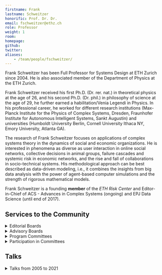 ```yaml
---
firstname: Frank
lastname: Schweitzer
honorific: Prof. Dr. Dr.
email: fschweitzer@ethz.ch
role: Professor
weight: 1
room:
homepage:
github:
twitter:
aliases:
    - /team/people/fschweitzer/
---
```


Frank Schweitzer has been Full Professor for Systems Design at ETH Zurich since 2004. He is also associated member of the Department of Physics at the ETH Zurich.

Frank Schweitzer received his first Ph.D. (Dr. rer. nat.) in theoretical physics at the age of 26, and his second Ph.D. (Dr. phil.) in philosophy of science at the age of 29, he further earned a habilitation/Venia Legendi in Physics. In his professional career, he worked for different research institutions (Max-Planck Institute for the Physics of Complex Systems, Dresden, Fraunhofer Institute for Autonomous Intelligent Systems, Sankt Augustin) and universities (Humboldt University Berlin, Cornell University Ithaca NY, Emory University, Atlanta GA).

The research of Frank Schweitzer focuses on applications of complex systems theory in the dynamics of social and economic organizations.  He is interested in phenomena as diverse as user interaction in online social networks, collective decisions in animal groups, failure cascades and systemic risk in economic networks, and the rise and fall of collaborations in socio-technical systems. His methodological approach can be best described as data-driven modeling, i.e., it combines the insights from big data analysis with the power of agent-based computer simulations and the strength of rigorous mathematical models.

Frank Schweitzer is a founding **member** of the *ETH Risk Center* and Editor-in-Chief of ACS - Advances in Complex Systems (ongoing) and EPJ Data Science (until end of 2017).

## Services to the Community

<details>
  <summary>Editorial Boards</summary>

- [EPJ Data Science](http://www.epjdatascience.com/ "EPJ Data Science")
    Springer Open
    Editor-in-Chief, 2013 -
- [The European Physical Journal B: Condensed Matter and Complex Systems](http://epjb.edpsciences.org/)
    EPJ Sciences Les Ulis Cedex A
    Editor, 2006 - 2007
    Editor-in-Chief (Complex Systems), 2007 - 2012
    External Advisors, 2012 -
- [ACS - Advances in Complex Systems ](http://www.worldscinet.com/acs/acs.shtml)
    World Scientific Singapore
    Editor, 1998 -
    Editor-in-Chief, 2007 -
- [Journal of Economic Interaction and Coordination](http://www.springer.com/west/home/economics?SGWID=4-165-70-52577468-0)
    Springer Berlin Heidelberg
    Editor, 2005 -
- [International Journal of Modern Physics C](http://www.worldscinet.com/ijmpc/ijmpc.shtml)
    World Scientific Singapore
    Associate Editor, 2005 -
- [Springer Complexity](http://www.springer.com/physics/complexity?SGWID=0-40619-6-632010-0)
    Springer Berlin Heidelberg
    Editorial and Programme Advisory Board, 2006 -
- [Springer Series in Synergetics](http://www.springer.com/series/712?detailsPage=editorialBoard)
    Springer Berlin Heidelberg
    Editorial and Programme Advisory Board, 2004-
- [Selbstorganisation ](http://intern.sg.ethz.ch/fschweitzer/until2005/jaso-edit.html)
    Jahrbuch für Komplexität in den Natur-, Sozial- und Geisteswissenschaften
    Duncker & Humblot Berlin
    Wissenschaftlicher Beirat, 1990 - 2000
</details>


<details>
<summary>Advisory Boards</summary>

- [Institute for Scientific Interchange, Torino, Italy](http://www.isi.it/main.php?liv1=about&liv2=who&liv3=scientific_advisory_board)
    Scientific Advisory Board, 2010-2013
- [Society for Economic Science with Heterogeneous Interacting Agents](http://www.es-hia.org/contents1/TheCouncilOfTheSociety.htm)
    Council, 2006-
- [German Physical Society (DPG)](http://www.dpg-physik.de/)
    Council, 2006-2009
- [CABDyN Complexity Centre, Oxford University, UK](http://www.cabdyn.ox.ac.uk/complexity_managementstructure.asp)
    International Advisory Board, 2005-
</details>

<details>
<summary>Program Committees</summary>

- [COMPLEX NETWORKS 2021](https://complexnetworks.org/) (The Tenth International Conference on Complex Networks and their Applications)
    Madrid, Spain, 30 November - 2 December 2021
- [IC2S2 2021](https://2021.ic2s2.org/) (7th International Conference on Computational Social Science)
    Zurich, Switzerland, 27 - 31 July 2021
- [ICAART](http://www.icaart.org/) (13th International Conference on Agents and Artificial Intelligence)
    Vienna, Austria, 4 - 6 February 2021
    *****
- [CCS 2020](http://ccs2020.web.auth.gr/) (Conference on Complex Systems)
    ONLINE, 4 - 11 December
- [COMPLEX NETWORKS 2020](https://www.complexnetworks.org/) (The Ninth International Conference on Complex Networks and their Applications)
    Madrid, Spain, 1 - 3 December 2020
- [SocInfo 2020](https://kdd.isti.cnr.it/socinfo2020/) (12th International Conference on Social Informatics)
    Pisa, Italy, 6 - 9 October 2020
- [SI 2020](https://wosinf.org/) (Workshop on Social Influence)
    The Hague, Netherlands, 3 August 2020
- [IC2S2 2020](http://2020.ic2s2.org/6th-international-conference-computational-social-science) (6th Annual International Conference on Computational Social Science)
    Amherst St. Cambridge, MA, USA, 17 - 20 July 2020
- [CompleNet 2020](https://complenet.weebly.com/) (11th International Conference on Complex Networks
    Exeter, UK, 31 March - 3 April 2020
- [ICAART](http://www.icaart.org/Home.aspx) (12th International Conference on Agents and Artificial Intelligence)
    Valetta, Malta, 22 - 24 February 2020
    *****
- [COMPLEX NETWORKS 2019](https://www.complexnetworks.org/) (The Eight International Conference on Complex Networks and their Applications)
    Lisbon, Portugal, 10 - 12 December 2019
- [SocInfo 2019](http://socinfo2019.qcri.org/) (11th International Conference on Social Informatics)
    Doha, Qatar, 18 - 21 November 2019
- [SI 2019](https://wosinf.org/#about) (Workshop on Social Influence)
    Vancouver, Canada, 27 August 2019
- [IC2S2 2019](https://2019.ic2s2.org/) (5th Annual International Conference on Computational Social Science)
    Amsterdam, The Netherlands, 17 - 20 July 2019
- [INFORMATIK](https://informatik2019.de/) 2019
    Kassel, Germany, 23 - 26 September 2019
- [NetMob](http://netmob.org/) (conference on the Analysis of Mobile Phone Datasets and Network)
    Oxford, UK, 8 - 10 July 2019
- [WEHIA 2019](https://www.city.ac.uk/arts-social-sciences/wehia2019-microsite/workshop-on-economic-science-with-heterogeneous-interacting-agents) (24th Annual Workshop on Economic Science with Heterogenous Interacting Agents)
    London, UK, 24 - 26  June 2019
- [BIGSSS](https://bigsss-css.jacobs-university.de/) Summer School in Computational Social Science
    Cagliari, Sardinia, Italy, 10 - 21 June 2019
- [ICAART](http://www.icaart.org/Home.aspx) (11th International Conference on Agents and Artificial Intelligence)
    Prague, Czech Republic, 19 - 21 February 2019
    *****
- [TPNC 2018](http://tpnc2018.irdta.eu/) (7th International Conference on the Theory and Practice of Natural Computing=
    Dublin, Ireland, 12-14 December 2018
- [COMPLEX NETWORKS 2018](http://complexnetworks.org/) (The Seventh International Conference on Complex Networks and their Applications)
    Cambridge, United Kingdom, 11 - 13 December 2018
- <div id="cfptitle">[Socinfo 2018](https://socinfo2018.hse.ru/) (10th International Conference on Social Informatics)</div>

    <div id="cfpdateplace">Saint-Petersburg, Russia, 25 - 28 September 2018</div>

- [CCS 2018](https://cssociety.org/ccs) (Conference on Complex Systems)
    Thessaloniki, Greece, 23 - 28 September 2018
- [SI 2018](https://www.wosinf.org/) (Workshop on Social Influence 2018)
    Barcelone, Spain, 28 August 2018
- [BIGSSS Summer Schools in Computational Social Science on Conflicts](https://bigsss-css.jacobs-university.de/)
    Bremen, Germany, 23 July - 3 August 2018
- [ICCS2018](http://www.necsi.edu/events/iccs2018/) (9th International Conference on Complex Systems)
    Cambridge, MA, USA, 22 - 27 July 2018
- [IC2S2 2018](http://www.kellogg.northwestern.edu/news-events/conference/ic2s2/2018.aspx) (4th Annual International Conference on Computational Social Science)
    Evanston, Illinois, United States, 12 - 15 July 2018
- [WEHIA 2018](http://cpu.icu.ac.jp/wehia/)
    Tokyo, Japan, 30 June - 2 July 2018
- [ICWSM-18](http://www.icwsm.org/2018/index.php) (THE 12TH INTERNATIONAL AAAI CONFERENCE ON WEB AND SOCIAL MEDIA)
    Stanford, California, USA, 25 - 28 June 2018
- [PEERE International Conference on Peer Review](http://www.peere.org/conference/) (PEERWIC 2018)
    Rome, Italy, 7 - 9 March 2018
- [ICAART](http://www.icaart.org//EuropeanProjectSpace.aspx) (10th International Conference on Agents and Artificial Intelligence)
    Funchal, Madeira - Portugal, 16 - 18 January 2018
    *****
- [Complex Networks 2017](http://complexnetworks.org/index.html) (6th International Conference on Complex Networks and Their Applications)
    Lyon, France, 29 November - 01 December 2017
- [Eurosymposium17](http://symposium.computationalsocialscience.eu/) (European Symposium Series on Societal Challenges in Computational Social Science)
    London, UK, 15 - 17 November 2017
- [CCS' 17](http://ccs17.unam.mx/) (Conference on Complex Systems)
    Cancun, Mexico, 17 - 22 September 2017
- [SocInfo2017](http://socinfo2017.oii.ox.ac.uk/) (9th International Conference on Social Informatics)
    Oxford, United Kingdom, 13-15 September 2017
- [ENIC 2017](http://enic.collide.info/node/3) (4th European Network Intelligence Conference)
    Duisburg, Germany, 11 - 12 September 2017
- [SI 2017](https://wosinf.org/) (Workshop on Social Influence 2017)
    Sydney, Australia, 31 July 2017
- [ODCD 2017](http://odcd2017.user.jacobs-university.de/) (Interdisciplinary Workshop on Opinion Dynamics and Collective Decisions 2017
    Bremen, Germany, 5 - 7 July 2017
- [ICWSM-17](http://icwsm.org/2017/index.php)
    Montreal, Canada, 15 - 18 May 2017
- [WorldCIST'17](http://www.worldcist.org/)
    Porto Santo Island, Madeira, Portugal, 11 - 13 April 2017
    **Program Advisory Committee**
- [NetMob 2017](http://netmob.org/) (Fifth conference on the Analysis of Mobile Phone Datasets)
    Milan, Italy, 5 - 7 April 2017
- [9th International Conference on Agents and Artificial Intelligence](http://www.icaart.org/?y=2017) (ICAART 2017)
    Porto, Portugal, 24 - 26 February 2017
    *****

- [The 21st Annual Workshop on the Economic Science with Heterogeneous Interacting Agents](http://catedrabde.uji.es/wehia/index.html) (WEHIA 2016)
    Castellón de la Plana, Spain, 22 - 24 June 2016

- [10th International Conference Web and Social Media](http://www.icwsm.org/2016/index.php) (ICWSM 2016)
    Cologne, Germany, 18 - 20 May 2016
- [ACM Web Science (WebSci 2016)](http://www.websci16.org/)
    Hannover, Germany, 22 - 25 March 2016
    **Senior PC Member
    **
- [7th Workshop on Complex Networks (CompleNet 2016)](http://complenet.org/CompleNet_2016/Home.html)
    Dijon, France, March/April 2016
- [International School and Conference on Network Science (NetSciX 2016)](http://netsci-x.net/)
    Wroclaw, Poland, 11 - 13 January 2016
    **Proceedings Track Chair**
    *****

- [7th International Conference on Social Informatics SocInfo 2015](http://socinfo2015.csp.escience.cn/dct/page/65540)
    Bejing, China, 9 - 12 December 2015
- [4th International Workshop on Complex Networks and their Applications](http://www.complexnetworks.org/index.html)
    Bangkok, Thailand, 23 - 27 November 2015
- [11th Conference of the European Social Simulation](http://www.essa2015.org/)
    Groningen, Netherlands, 14 - 18 September 2015
- [Econophysics Colloquium 2015
    ](http://www.ec2015.org/) Praque, Czech Republik, 14 - 16 September 2015
- [International Joint Conference on Artificial Intelligence (IJCAI)](http://ijcai-15.org/)
    Buenos Aires, Argentina, 25 - 31 July 2015
- [2nd Workshop on Interfaces between Multiagent Systems Machine learning and Complex Systems (TRI 2015)](http://www.ufrgs.br/tri2015/) at IJCAI
    Buenos Aires, Argentina, 25 - 31 July 2015
- [International Conference on Computational Social Science (IC2S2)](http://iccss2015.eu/)
    Helsinki, Finland, 8 - 11 June 2015
- [The 20th Annual Workshop on the Economic Science with Heterogeneous Interacting Agents (WEHIA 2015)](http://wehia2015.sciencesconf.org/)
    Sophia Antipolis, France, 21 - 23 May 2015

- [5th Main conference on the scientific analysis of mobile phone datasets (NetMob15)](http://www.netmob.org/)
    Boston, USA, 8 - 10 April 2015
- [6th Workshop on Complex Networks (CompleNet 2015)
    ](http://complenet.org/CompleNet_2015/Home.html)New York City, USA, 25 - 27 March 2015
- [7th International Conference on Agents and Artificial Intelligence (ICAART)
    ](http://www.icaart.org/)Lisbon, Portugal, 10-12 January 2015
    *****
- [10th International Conference on Signal-Image Technology & Internet-Based System (SITIS 2014)](http://www.sitis-conf.org/en/index.php)
    Marrakech, Morocco, 23 - 27 November 2014
- [3rd Workshop on Complex Networks and their Applications](http://www.complexnetworks.org/) at SITIS 2014
    Marrakech, Morocco, 23 - 27 November 2014
- [Workshop "What's in a dyad? Interaction and Exchange in Social Media" (DYAD)](http://dyad.di.unito.it/) at SocInfo 2014
    Barcelona, Spain, 10 November 2014
- [Workshop on Social Influence (SI 2014)](http://www.wosinf.org/) at SocInfo 2014
    Barcelona, Spain, 10 November 2014
- [6th International Conference on Social Informatics (SocInfo 2014)](http://socinfo2014.org/)
    Barcelona, Spain, 10 - 13 November 2014
- [10th European Social Smulation Association Conference (ESSA 2014)](http://www.essa2014.eu/ "ESSA - European Social Simulation Association")
    Barcelona, Spain, 1 - 5 September 2014
- [Workshop on Economic Science with Heterogeneous Interacting Agents (](http://ccsc.tju.edu.cn/wehia2014/home.htm "WEHIA'14 - Workshop on Economic Science with Heterogeneous Interacting Agents")[WEHIA 2014)](http://ccsc.tju.edu.cn/wehia2014/home.htm "WEHIA'14 - Workshop on Economic Science with Heterogeneous Interacting Agents")[ ](http://ccsc.tju.edu.cn/wehia2014/home.htm "WEHIA'14 - Workshop on Economic Science with Heterogeneous Interacting Agents")
    Tianjin, China, 12 - 19 June 2014
- [5th Workshop on Complex Networks (CompleNet 2014)](http://complenet.org/CompleNet_2014/Home.html)
    Bologna, Italy, 12 - 14 March 2014
- [6th International Conference on Agents and Artificial Intelligence (ICAART 2014)](http://www.icaart.org/)
    Loire Vally, France, 6 - 8 March 2014
    *****
- [Cultural and opinion dynamics: Modeling, Experiments and Challenges for the future](http://www.fundp.ac.be/en/sci/naxys/eccs2013) ([CODYM 2013)](http://www.fundp.ac.be/en/sci/naxys/eccs2013)
    Barcelona, Spain, 18 September 2013
- [ European Conference on Complex Systems (](http://www.eccs13.eu/)[ECCS'13)](http://www.eccs13.eu/)
    Barcelona, Spain, 16 - 20 September 2013
- [9th European Social Smulation Association Conference (ESSA 2013)](http://www.essa2013.org/index.php?id=0)
    Warsaw, Poland, 16 - 20 September, 2013
- [Econophysics Colloquium 2013 and 2013 Asia Pacific Econophysics Conference (APEC 2013)](http://www.ies.re.kr/bbs/program.php?bo_table=program&wr_id=7)
    Pohang, Korea, 29 - 31 July, 2013
- [18th Annual Workshop on the Economic Science with Heterogeneous Interacting Agents (WEHIA 2013)](https://sites.google.com/site/wehia2013/)
    Reykjavik, Iceland, 20 - 22 June, 2013
- [12th International Conference on Autonomous Agents and Multi-Agent Systems (AAMAS 2013)](http://aamas2013.cs.umn.edu/)
    Saint Paul, Minnesota, USA, 6 - 10 May, 2013
- [3th Conference on the Analysis of Mobile Phone Datasets (NetMob 2013)](http://perso.uclouvain.be/vincent.blondel/netmob/2013/)
    Boston, Massachusetts, USA, 2 - 3 May, 2013
- [4th Workshop on Complex Networks (CompleNet 2013)](http://complenet.org/CompleNet_2013/Home.html)
    Berlin, Germany, 13 -15 March, 2013
- [5th International Conference on Agents and Artificial Intelligence (ICAART 2013)](http://www.icaart.org/home.asp)
    Barcelona, Spain, 15 - 18 February, 2013
    *****
- [Track on Applications in Social Science and Organization, Winter Simulation Conference](http://www.wintersim.org/node/17?q=node/18)
    Berlin, Germany, 9 - 12 December, 2012
- [Epistemological Perspectives on Simulation Conference (EPOS 2012)](http://web.trinity.edu/x17395.xml)
    San Antonio, Texas, USA, 10 - 13 October, 2012
- [10th German Conference on Multi-Agent System Technologies (MATES 2012)](http://mates2012.uni-trier.de/)
    Trier, Germany, 10 - 12 October, 2012
- [3rd International Workshop on Managing Financial Instability in Capitalist Economies (MAFIN 2012)](http://sites.google.com/site/mafin2012/)
    Genoa, Italy, 19 - 21 September 2012
- [Cultural and opinion dynamics: Modeling, Experiments and Challenges for the future](http://www.fundp.ac.be/en/sci/naxys/eccs2012) ([CODYM 2012)](http://www.fundp.ac.be/en/sci/naxys/eccs2012)
    Brussels, Germany 5 September, 2012
- [European Conference of Complex Systems](http://eccs2012.eu/) ([ECCS'12](http://eccs2012.eu/))
    Brussels, Germany 3 - 7 September, 2012
- [3rd Workshop on Complex Networks (CompleNet 2012)](http://2012.complenet.org/)
    Melbourne, Florida, USA, 7 - 9 March, 2012
- [4th International Conference on Agents and Artificial Intelligence (ICAART 2012)](http://www.icaart.org/home.asp)
    Vilamoura, Portugal, 6 - 8 February, 2012
    *****
- [9th German Conference on Multi-Agent System Technologies (MATES 2011)](http://www.ia.urjc.es/mates2011/)
    Berlin, Germany, 6 - 7 October, 2011
- [7th European Social Simulation Association Conference (ESSA 2011)](http://www.essa2011.org/)
    Montpellier, France, 19 - 23 September, 2011
- [Econophysics Colloquium 2011
    ](http://www.eccs2011.eu/satellites/econophysics//)Vienna, Austria, 14 - 15 September, 2011
- [International Conference on Econophysics (ICE)](http://rce.ecust.edu.cn/index.php/en/ice2011)
    Shanghai, China, 4 - 6 June, 2011
- [3rd International Conference on Agents and Artificial Intelligence 2011](http://www.icaart.org/)
    Rome, Italy, 28 - 30 January, 2011
    *****
- [Econophysics Colloquium 2010](http://www.phys.sinica.edu.tw/~socioecono/econophysics2010/)
    Taipei, Taiwan, 04 - 06 November, 2010
- [Unwindig Copmlexity: Statistical Physics Perspectives on Complex Systems and Complex Materials](http://www.statphys.org.au/)
    STATPHYS 24, Port Douglas, Australia, 24 - 26 July, 2010
- [Society for Economic Science with Heterogeneous Interacting Agents (ESHIA/WEHIA 2010)](http://sites.google.com/site/eshia2010/home)
    Alessandria, Italy, 23 - 25 June, 2010
- [Engineered & Social Networks: Theory and Applications (ICCS 2010)](http://www.iccs-meeting.org/iccs2010/pc.html)
    Amsterdam, Netherlands, 31 May - 2 June, 2010
    *****
- [9th Asia-Pacific Complex Systems Conference, Complex'09](http://www.nda.ac.jp/cs/complex09/)
    Tokyo, Japan, 4 - 7 November, 2009
- [Econophysics Colloquium 2009](http://pil.phys.uniroma1.it/~gcalda/EC2009/)
    Erice, Italy, 26 - 31 Oktober, 2009
- [2009 IEEE Toronto International Conference Science and Technology for Humanity (TIC-STH 2009)](http://www.tic-sth2009.org/)
    Toronto, Ontario, Canada, 26 - 27 September, 2009
- [6th European Social Simulation Association Conference (ESSA 2009)](http://cress.soc.surrey.ac.uk/essa2009/)
    Guildford, UK, 14 - 18 September, 2009
- [First International Workshop on Managing financial instability in capitalistic economies (MAFIN 09)](http://sites.google.com/site/managingfinancialinstability/Home)
    Reykjavik, Iceland, 3 - 5 September, 2009
- [3rd International Workshop on Emergent Intelligence on Networked Agents (WEIN'09)](http://www.conferences.hu/AAMAS2009/)
    7th International Joint Conference on Autonomous Agents and Multiagent Systems (AAMAS09)
    Budapest, Hungary, 10 - 15 May, 2009
- [APFA7 and Tokyo Tech - Hitotsubashi Interdisciplinary Conference "New Approaches to the Analysis of Large-Scale Business and Economic Data"](http://www.thic-apfa7.com/en/htm/index.html)
    Japan, Tokyo, 1 - 5 March, 2009
    *****
- [Winter Workshop on Economics with Heterogeneous Interacting Agents (WEHIA 2008)](http://www.aiecon.org/wehia/)
    Taoyuan, Taiwan, 05 - 07 December, 2008
- [Agent Based Spatial Simulation (ABS2)](/people/fschweitzer/Boards/Call-ABS2.pdf)
    Paris, France, 24 - 25 November, 2008
- [GWAL-8: 8th German Workshop on Artifical Life](http://gwal.izbi.uni-leipzig.de/)
    Leipzig, Germany, 30 July - 01 August, 2008
- [Econophysics Colloquium 2008](http://www.bwl.uni-kiel.de/gwif/econophysics/index.php)
    Kiel, Germany, 28 - 29 August, 2008
- [ICCGI 2008, The First International Workshop on Computational P2P Networks: Theory & Practice](http://www.iaria.org/conferences2008/ICCGI08.html)
    Athens, Greece, 27 July - 1 August, 2008
- [4th International Conference in Statistical Physics - SigmaPhi](http://www2.polito.it/eventi/sigmaphi2008/)
    Crete, Greece, 14 - 18 July, 2008
- [2nd World Congress on Social Simulation (WCSS-08)](http://mann.clermont.cemagref.fr/wcss)
    Washington DS, USA, 14 - 17 July, 2008
- [Conference on Economic Science with Heterogenous Interacting Agents (ESHIA 08)](http://science24.com/event/eshia2008/)
    Warsaw, Poland, 19 - 21 June, 2008
- [3rd International Workshop on Emergent Intelligence on Networked Agents (WEIN'08)](http://www.ai.sanken.osaka-u.ac.jp/ein/WEIN08/WEIN08.html), 7th International Joint Conference on Autonomous Agents and Mulitagent Systems (AAMAS 2008)
    Estoril, Portugal, 12 - 13 May, 2008
- [GIACS Conference "Data in Complex Systems"](http://ocs.unipa.it/GIACSFirstAnnouncement.htm)
    Palermo, Italy, 7 - 9 April, 2008
    *****
- [Workshop on Heterogeneous Agent Systems and Complex Networks](http://www.mfn.unipmn.it/~scalas/dresden.html)
    ECCS'07 - European Conference of Complex Systems, Dresden, Germany, 4 October, 2007
- [ECCS'07 - European Conference of Complex Systems](http://vwitme011.vkw.tu-dresden.de/TrafficForum/dresden/)
    Dresden, Germany, 1 - 5 October, 2007
- [Econophysics Colloqium 2007](http://econophysics.econ.univpm.it/)
    Ancona, Italy, 27 - 29 September, 2007
- [The Fourth European Social Simulation Association Conference - ESSA'07](http://essa2007.free.fr/)
    Toulouse, France, 10 - 14 September, 2007
- [SPIE International Symposium Complex Systems II](http://www.spie.org/app/program/index.cfm?fuseaction=conferencedetail&export_id=x12542&ID=x12360&redir=x12360.xml&conference_id=786677&event_id=786140)
    Canberra, Australia, 4 - 7 December, 2007
    *****
- [Econophysics Colloqium 2006](http://subsite.icu.ac.jp/ssri/EconophysicsColloquium2006/EconophysicsColloquium.html) Tokyo, Japan, 23 - 25 November, 2006
- [ECCS'06 - European Conference of Complex Systems](http://complexsystems.lri.fr/Portal/tiki-index.php?page=ECCS%2706)
    Oxford, UK, 25 - 29 September, 2006
- [GWAL-7: 7th German Workshop on Artificial Life](http://gwal.uni-jena.de/index.html)
    Jena, Germany, 26 - 28 July, 2006
- [4th Workshop on Agents in Traffic and Transportation (ATT)](http://ki.informatik.uni-wuerzburg.de/~kluegl/att2006/)
    Fifth International Joint Conference on Autonomous Agents and Mulitagent Systems (AAMAS 2006)
    Hakodate, Japan, 9 May, 2006
    *****
- [Workshop on Emergent Intelligence on Networked Agents (WEIN’06)](http://www.ai.sanken.osaka-u.ac.jp/ein/WEIN06.htm) 5th International Joint Conference on Autonomous Agents and Mulitagent Systems (AAMAS 2006), Hakodate, Japan, 8 May, 2006
- [ECCS'05 - European Conference of Complex Systems](http://complexsystems.lri.fr/)
    Paris, France, 14 - 18 November, 2005
- before 2005 [>>](/fschweitzer/until2005/conf.html)

</details>

<details>
<summary>Participation in Committees</summary>

- Studienkommission
- Berufungskommission
- Informatikkommission
</details>

## Talks

<details>
<summary>Talks from 2005 to 2021</summary>

- **DemocraSci - 127 Years of the Swiss Parliament** (May 20, 2019) | *Swiss Federal Archives, Berne, Switzerland*

- **DemocraSci - Greetings from the Swiss Parliament** (May 13, 2019) | *Project Information Day, Swiss Data Science Center, Berne, Switzerland*

- **Quantifying social systems: From insights to impact** (April 26, 2019) | *Symposium "Computational Social Science - Quo Vadis?", Department of Informatics, University of Zurich, Switzerland*

- **Activity Matters: An Agent-based Framework of Active Matter with Applications in Biological and Social Systems** (Jan. 23, 2019) | *Institute for Theoretical Physics, University of Bremen, Germany*

- **Das Briefkorrespondenznetzwerk der Reformatoren** (Jan. 21, 2019 - Jan. 22, 2019) | *Historical letter workshop, Heidelberg*

- **"Ich sehe was, das du nicht siehst"? - Welche Informationen kann die Netzwerkanalyse liefern?** (Jan. 21, 2019) | *Heidelberger Akademie der Wissenschaften, Heidelberg, Germany*

- **Data-Driven Modeling of Social and Economic Interactions** (Nov. 19, 2018) | *Seminar "Computational Social Science", ETH Zurich, Switzerland*

- **Activity Matters: An Agent-based Framework of Active Matter with Applications in Biological and Social Systems** (Nov. 16, 2018) | *MPIDS Seminar, Max Planck Institute for Dynamics and Self-Organization, Göttingen, Germany*

- **Kooperationsnetzwerke von Firmen und von Wissenschaftlern: Was sagen die Daten, die Modelle - und die Ökonomen?** (Nov. 15, 2018) | *Ringvorlesung "Caring, Sharing, Cooperation", Universität Göttingen, Germany*

- **Doppelte Botschaften: Wie Emotionen unsere Online-Mitteilungen beeinflussen** (Oct. 4, 2018) | *Senioren-Universität, Universität Zurich, Switzerland*

- **Activity Matters: Modeling complex systems beyond complex networks (invited talk)** (Sept. 23, 2018 - Sept. 28, 2018) | *Conference on Complex Systems - CSS 2018, Thessaloniki, Greece*

- **Reputation, Ownership and Control (invited talk)** (Sept. 12, 2018 - Sept. 14, 2018) | *Econophysics Colloquium 2018, Palermo, Italy*

- **How can we benefit from the complex network approach to economic systems? (invited talk)** (Aug. 29, 2018 - Aug. 31, 2018) | *Asia Pacific Econophysics Conference, Chinese Culture University, Taipei, Taiwan*

- **Activity Matters - An Agent-based Framework of Active Matter with Applications in Biological and Social Systems** (Aug. 27, 2018) | *Department of Physics, Hongkong University of Science and Technology, Hongkong*

- **Quantifying Resilience of Social Organizations** (June 7, 2018 - June 9, 2018) | *Complexity Science Hub Workshop "Improving Resilience in Complex Systems", Vienna, Austria*

- **What is the productivity of research teams?** (May 24, 2018) | *Complexity Science Hub Conference "Complexity - Where do we go from here?" Vienna, Austria*

- **The rise and fall of firm collaborations - Insights from a large-scale analysis of R&D networks** (March 29, 2018) | *Data-Driven Innovation Lab, Singapore University of Technology and Design, Singapore*

- **Quantifying resilience of social organizations** (March 26, 2018) | *FRS Lunch Talk, Singapore-ETH-Centre, CREATE, Singapore*

- **Kollektive Dynamik in Sozialen Systemen: Netzwerke, Emotionen und Big Data (plenary talk)** (March 11, 2018 - March 16, 2018) | *DPG-Frühjahrstagung, Berlin, Germany*

- **Precursors of conflict: Measuring polarization** (Jan. 26, 2018) | *6th Risk Center Dialogue Event: Big data, big promises: The next generation of conflict forecasting, ETH Zurich, Switzerland*

- **Spreading influence in social networks: From link-centric to node-centric models (keynote)** (Nov. 29, 2017 - Dec. 1, 2017) | *6th International Conference on Complex Networks and Their Applications, Lyon, France*

- **Quantifying resilience of social organizations** (Nov. 14, 2017) | *ETH Risk Center Seminar Series, ETH Zurich, Switzerland*

- **The rise and fall of firm collaborations - Insights from a large-scale analysis of R&D networks** (March 20, 2017) | *Department of Economics, National Chengchi University, Taipei, Taiwan*

- **The rise and fall of firm collaborations - Insights from a large-scale analysis of R&D networks** (March 16, 2017) | *Departmental Research Seminar, Department of Management and Marketing & Department of Logistics and Maritime Studies, Hong Kong Polytechnic University, Hong Kong*

- **Spreading influence in social networks: From link-centric to node-centric models** (March 15, 2017) | *Workshop on Complex and Social Networks, Department of Computer Science and Engineering, Indian Institute of Technology, Kharagpur, India*

- **Spreading influence in social networks: From link-centric to node-centric models** (March 14, 2017) | *Department of Electrical Engineering, Indian Institute of Technology, Kanpur, India*

- **How can we benefit from the complex network approach to socio-economic systems?** (March 10, 2017) | *Dayalbagh Educational Institute (Deemed University), Agra, India*

- **How can we benefit from the complex network approach to socio-economic systems?** (March 6, 2017) | *Department of Computer Science and Engineering, National Institute of Technology, Delhi, India*

- **Ökonophysik - Perspektiven einer konfliktreichen Beziehung** (Jan. 25, 2017) | *Bad Honnefer Industriegespräche, Physikzentrum Bad Honnef, Germany*

- **Resilience of Social Organizations** (Dec. 11, 2016 - Dec. 13, 2016) | *Workshop "Social Network Analysis: Law, Institutions and Transnational Governance", Tel Aviv, Israel*

- **Mastering the Challenges of our Digital Society** (Nov. 4, 2016) | *Risk Center Workshop, Zurich, Switzerland*

- **The collaboration network of Werner Ebeling** (Oct. 21, 2016) | *BCS CCS Colloquium "Irreversible Processes and Self-Organization", Berlin, Germany*

- **Modellierung sozio-ökonomischer Systeme** (Oct. 1, 2016) | *Tagung "Ordnung im Chaos - Physik komplexer Systeme", Ebermannstadt, Germany*

- **Modeling emotional agents: Data, Interaction, Simulation** (Sept. 19, 2016 - Sept. 23, 2016) | *Invited talk at Social Simulation Conference, Rome, Italy*

- **Resilience of social organizations, Visions for Complexity** (May 23, 2016) | *Opening conference of the Complexity Science Hub, Vienna, Austria*

- **Engineering social systems: Networks, control and big data** (April 21, 2016 - April 22, 2016) | *CESUN Europe Event "Comprehensive Engineering: Systems and Social Science - Humanities - Big data - Complexity", Delft, Netherlands*

- **With a little help from your friends: The impact of social networks on publication success** (March 8, 2016 - March 11, 2016) | *PEERE Meeting on "Taking stock of peer review" and 2nd Workshop on Simulating the Social Processes of Science (SSPOS II), Valencia, Spain*

- **A multi-layer network perspective on systemic risk** (Jan. 28, 2016 - Jan. 29, 2016) | *Macro Financial Modeling Winter 2016 Meeting, NYU Stern School of Business, New York, NY, USA*

- **(Re)constructing economic networks: What is missing in big data?** (Nov. 23, 2015) | *Workshop "Complexity and Big Data in Finance", Delft Data Science, Delft University of Technology, The Netherlands*

- **Let's TWEET about Bitcoin: How social signals drive the Bitcoin price** (Nov. 18, 2015) | *ETH Alumni Math Phys Lecture 2015: "Bitcoin - flip oder flop?", ETH Zurich, Switzerland*

- **Systemic risks for privacy in online interaction** (Nov. 2, 2015) | *ETH Risk Center Partnership Council, ETH Zurich, Switzerland*

- **Networks at work: The systemic feedback on scientific quality** (Nov. 1, 2015 - Nov. 2, 2015) | *2nd Workshop "Governance of Science: The (Mis-)Measurement of Scientific Quality", Hannover, Germany*

- **Networks at work: The systemic feedback on scientific quality** (Oct. 7, 2015 - Oct. 9, 2015) | *Conference From Data to Knowledge, Mons, Belgium*

- **How can we benefit from the complex network approach to economic systems?** (Sept. 17, 2015 - Sept. 19, 2015) | *EAEPE - European Association for Evolutionary Political Economy, Annual Conference, Genoa, Italy*

- **Agent-based modeling of R&D networks: Simulation, calibration, validation** (Sept. 14, 2015 - Sept. 16, 2015) | *Econophysics Colloquium 2015, Prague, Czech Republic*

- **Predicting scientific success based on coauthorship networks** (June 2, 2015) | *Satellite Workshop "Dynamics on and of Complex Networks VIII", NetSci 2015, Zaragoza, Spain*

- **The rise and fall of collaborations - Insights from a large-scale analysis of R& D networks** (June 1, 2015 - June 5, 2015) | *International School and Conference on Network Science (NetSci 2015), Zaragoza, Spain*

- **Stability, adaptation and control - An application to complex social networks** (May 26, 2015) | *Physikalisches Kolloquium, University of Konstanz, Germany*

- **Agent-based modeling of collaboration networks: How models meet data** (May 21, 2015 - May 23, 2015) | *"20th Annual Workshop on the Economic Science with Heterogeneous Interacting Agents" (WEHIA) Sophia Antipolis, France*

- **Activity Matters: Mobility, Communication, Collective Emotions** (May 20, 2015 - May 22, 2015) | *CECAM Workshop "Collective dynamics in physics, biology and social sciences" University College Dublin, Ireland*

- **Resilience of Social Organizations - Measures, Models, Mechanisms** (May 12, 2015) | *ETH Risk Center Seminar Series, ETH Zurich, Switzerland*

- **The limits to scaling - and how to get beyond** (May 8, 2015 - May 9, 2015) | *Symposium "Too big to scale", Zürcher Hochschule der Künste, Zurich, Switzerland*

- **Science is done by people** (April 21, 2015 - April 22, 2015) | *Workshop "The peer review past, present and future", ETH Zurich, Switzerland*

- **Predicting systemic risk in complex networks** (March 25, 2015) | *School of Reliability and Systems Engineering, Beijing University of Aeronautics and Astronautics (Beihang University), Beijing, China*

- **Predicting success in collaboration networks** (March 24, 2015) | *Department of Systems Science, School of Management, Beijing Normal University, Beijing, China*

- **Modeling emotional agents: Data, Interaction, Simulation** (Feb. 4, 2015) | *School of Physics and Astronomy, Tel Aviv University, Tel Aviv, Israel*

- **Predicting systemic risk - Cascading processes in complex networks** (Feb. 3, 2015) | *Department of Mathematics, Bar-Ilan University, Ramat-Gan, Israel*

- **Modeling emotional agents: Data, Interaction, Simulation** (Dec. 1, 2014) | *GESIS - Leibniz-Institut für Sozialwissenschaften Köln*

- **How we collaborate - A complex network approach** (Nov. 24, 2014 - Nov. 26, 2014) | *Second Annual KnowEscape Conference, Thessaloniki, Greece*

- **Introduction to systems thinking and dynamics** (Oct. 2, 2014) | *The Club of Rome, Impact Hub Zürich*

- **How we collaborate - A complex network approach** (June 4, 2014) | *International School and Conference on Network Science (NetSci 2014), Berkeley, California CA, USA*

- **Beyond aggregated networks - What we got wrong and will have to get right** (June 3, 2014) | *Satellite Workshop: Higher-Order Models in Network Science, NetSci 2014, Berkeley CA, USA*

- **Analysing temporal bipartite social networks** (June 2, 2014) | *Satellite Workshop: Multiple Network Modeling, Analysis and Mining, NetSci 2014, Berkeley CA, USA*

- **Modeling user behavior in online social network** (May 27, 2014) | *AI Seminar, Information Science Institute, University of Southern California, Marina del Rey CA, USA*

- **Success and failure - A complex network approach** (May 9, 2014) | *Institute for Theoretical Physics, Wroclaw University, Wroclaw, Poland*

- **Beyond simulating science - What do we learn from data? And how do we verify our models?** (April 7, 2014) | *Lorentz Centre Workshop Simulating the Social Processes of Science, Leiden, The Netherlands*

- **Predicting systemic risk - Cascading processes in complex networks** (March 21, 2014) | *Physikalisches Kolloquium, University of Basel, Basel, Switzerland*

- **Making better use of online media for marketing - Collective emotions and social influence in product reviews** (March 19, 2014) | *Seminar: IT for Marketing Management, Zurich, Switzerland*

- **Utilizing Social Influence: Empirics and Modeling** (Dec. 6, 2013) | *Research Seminar, Institute for Futures Studies, Stockholm, Sweden*

- **Selbstorganisation und Evolution im Spiegel von Faust II** (Nov. 28, 2013) | *Forschungskolloquium, Collegium Helveticum, Zurich, Switzerland*

- **The rise and fall of collaborations: Insights from a large-scale analysis of R&D networks** (Nov. 18, 2013 - Nov. 19, 2013) | *ESHIA Winter Workshop, Nanyang TEchnological University, Singapore*

- **The rise and fall of collaborations: Insights from a large-scale analysis of R&D networks** (Nov. 14, 2013) | *KAIST Globar Seminar, Department of Management Science, Korean Advanced Institute for Science and Technology (KAIST), Deajeon, Korea*

- **Cascading process in complex networks: From systemic risk in banking networks to the collapse of Friendster** (Nov. 13, 2013) | *Colloquium talk, Physics Department, Pohang University of Science and Technology (POSTECH), Pohang, Korea*

- **Cascading process in complex networks: From systemic risk in banking networks to the collapse of Friendster** (Nov. 11, 2013) | *Physics Department, Seoul National University, Seoul, Korea*

- **Success and Failure: A Complex Network Perspective, Complexity Forum, Centre of Complexity Science}** (Oct. 23, 2013) | *University of Warwick, UK*

- **Merging the Known and the Unknown - The Concept of Brownian Agents, Conference "Probabilistic Modeling in Science and Philosophy"** (Oct. 12, 2013 - Oct. 12, 2013) | *Oeschger Centre for Climate Change Research, University of Bern, Switzerland*

- **Success and Failure: A Complex Network Approach** (Sept. 13, 2013 - Sept. 15, 2013) | *2013 Chinese Conference 'Complex Networks', HangZhou, China*

- **Predicting Success** (June 28, 2013) | *ISI Torino/CRT Foundation, Torino, Italy*

- **Doppelte Botschaften - Wie Emotionen unsere Online-Mitteilungen beeinflussen** (April 14, 2013) | *Treffpunkt Science City: Kommunikation - Zeichen, Sprachen, Botschaften, Zurich, Switzerland*

- **Modeling Systemic Risk** (April 9, 2013) | *Workshop on Complexity Models for Systemic Instabilities and Crises , Leiden, Netherlands*

- **Collective Dynamics in Cyberspace: Chaos or Order?** (Jan. 9, 2013) | *Physikalisches Kolloquium, University of Chemnitz, Chemnitz, Germany*

- **Model validation for multilevel economic networks** (Nov. 19, 2012) | *Foundational Research on Multilevel Complex Networks and Systems (MULTIPLEX) Kickoff Meeting, Lucca, Italy*

- **Systemic Risk in Economic and Financial Networks** (July 11, 2012 - July 13, 2012) | *COST MP0801 Annual Meeting, National University of Ireland, Galway, Ireland*

- **Can we design social herding to enhance cooperation?** (July 2, 2012 - July 4, 2012) | *Workshop on Agent-Based Models and Complex Techno-Social Systems, ETH Zurich, Switzerland*

- **The next level of modeling social interaction: How to detect, quantify and utilize emotional influence** (June 5, 2012) | *Aalto Complexity Networks Factory, Sannäs, Finland*

- **Systemic Risk in Economic and Financial Networks** (June 5, 2012) | *Aalto Systems Forum, Aalto School of Economics, Aalto University, Helsinki, Finland*

- **Systemic risk** (April 24, 2012) | *ETH Risk Center Seminar Series, ETH Zurich, Switzerland*

- **The Wisdom of Crowds Effect at Work: The Good, The Bad, and The Ugly** (March 25, 2012 - March 30, 2012) | *Deutsche Physikalische Gesellschaft (DPG) Annual Conference, Berlin, Germany*

- **Response to social norms enhancement by heterogeneous populations** (March 25, 2012 - March 30, 2012) | *Deutsche Physikalische Gesellschaft (DPG) Annual Conference, Berlin, Germany*

- **When it pays off to pay tax: Insights from coupled multiplicative stochastic processes** (March 25, 2012 - March 30, 2012) | *Deutsche Physikalische Gesellschaft (DPG) Annual Conference, Berlin, Germany*

- **Sociophysics models of emotions in blog debates, newsgroups, and MySpace discussions** (March 16, 2012) | *Review Meeting "Cyberemotions", Brussels, Belgium*

- **The surprising power of social influence in the digital age** (Dec. 1, 2011) | *U.S.-Swiss Dialogue, NYU Stern School of Business, New York University, New York NY, USA*

- **Our Friends, our beliefs, our emotions: How computational social science reads our digital traces** (Nov. 29, 2011) | *ETH Alumni NEC & Swissnex, Boston MA, USA*

- **The next level of modeling social interaction: How to detect, quantify and utilize emotional influence** (Nov. 22, 2011) | *Laboratory for Information and Decision Systems Seminar, MIT, Cambridge MA, USA*

- **Collective Emotions on the Internet - How to quantify and model emotional influence** (Nov. 18, 2011) | *The School of Informatics and Computing Colloquium Series, Indiana University, Bloomington IL, USA*

- **Systemic risk in economic and financial networks** (Nov. 17, 2011) | *School of Industrial Engineering Seminar, Purdue University, West Lafayette IN, USA*

- **The next level of modeling social interaction: How to detect, quantify and utilize emotional influence** (Nov. 16, 2011) | *Northwestern Institute on Complex Systems Seminars, Northwestern University, Evanston IL, USA*

- **Systemic risk in economic and financial networks** (Oct. 21, 2011) | *Special Seminar, Laboratory for Information and Decision Systems, MIT, Cambridge MA, USA*

- **The next level of modeling social interaction: How to detect, quantify and utilize emotional influence** (Oct. 17, 2011) | *Center for Complex Network Research & Barabasi Lab Seminar, Northeastern University, Boston MA, USA*

- **Open source software as a complex network** (Oct. 4, 2011) | *Center for the Study of Complex Systems Seminar Series, University of Michigan, Ann Arbor MI, USA*

- **SocioAware Agents -- Better Agents?** (Oct. 3, 2011 - Oct. 7, 2011) | *Distinguished Lecture, 1st International Workshop on Socio-Aware Networked Computing Systems, 5th IEEE International Conference on Self-Adaptive and Self-Organizing Systems, Ann Arbor MI, USA*

- **Open source software as a complex network** (Aug. 11, 2011) | *Division of Computer Science, Nanyang Technological University, Singapore*

- **Systemic risk in economic networks** (Aug. 4, 2011 - Aug. 6, 2011) | *Singapore Economic Review Conference, Singapore*

- **The risk to fail** (June 20, 2011 - June 23, 2011) | *International Workshop 'Coping with Crises in Complex Socio-Economic Systems', Zurich, Switzerland*

- **An Agent-based Model of Collective Emotions in Online Communities** (May 3, 2011) | *Department of Biological Physics, Eötvös Lorand University, Budapest, Hungary*

- **Sociophysics models of collective emotions in online communities** (March 21, 2011) | *Review Meeting "Cyberemotions", Brussels, Belgium*

- **Collective Dynamics of Firms: A Statistical Physics Approach, Tutorial** (March 13, 2011 - March 18, 2011) | *Deutsche Physikalische Gesellschaft (DPG) Annual Conference, Dresden, Germany*

- **An Agent-Based Model of Collective Emotions in Online Communities** (March 13, 2011 - March 18, 2011) | *Deutsche Physikalische Gesellschaft (DPG) Annual Conference, Dresden, Germany*

- **Systemic Risk in Economic Networks** (Dec. 8, 2010 - Dec. 10, 2010) | *ESF SCSS Exploratory Workshop: Information and Behaviour in Networks, Oxford, UK*

- **Public Lecture: Complex Networks** (Nov. 26, 2010) | *Department of Physics, University of Vienna, Vienna, Austria*

- **Modeling Collective Emotions: A Stochastic Approach Based on Brownian Agents** (Nov. 26, 2010 - Nov. 28, 2010) | *COST MP0801 Workshop "Complex Stochastic Dynamics", Vienna, Austria*

- **Modeling Collective Emotions in Online Communities** (Nov. 9, 2010) | *CCSS Seminar "Modeling Complex Socio-Economic Systems and Crises", ETH Zurich, Zurich, Switzerland*

- **Research on Systemic Risk: Contributions of ETH Zurich to FOC** (Oct. 12, 2010 - Oct. 13, 2010) | *FOC Kickoff Meeting, Rome, Italy*

- **Special Lectures: Collective Dynamics of Firms** (Oct. 4, 2010) | *Graduate School of System Design and Management, Keio University, Yokohama, Japan*

- **The Hidden Complexity of Open Source Software** (Sept. 30, 2010) | *Business School, University of Science and Technology, Shanghai, China*

- **Brownian Motion Scaled Up: Einstein's Theory and the Collective Dynamics of Brownian Agents** (Sept. 29, 2010) | *The Nobel Lectures at the 'Albert Einstein' Exhibition, China Science and Technology Museum No 5, Beijing, China*

- **Personalized and Dynamic Trust in Social Networks** (June 29, 2010 - July 4, 2010) | *Sunbelt XXX Social Networks Conference, Riva del Garda, Italy*

- **Open Source Software as a Complex Network** (May 26, 2010 - May 28, 2010) | *COST MP 0801 Second Annual Meeting, Sunny Beach, Bulgaria*

- **Open Source Software: Networks of Social and Functional Dependencies** (May 10, 2010 - May 14, 2010) | *The International Workshop and Conference on Network Science (NetSci) School and Conference, Boston, USA*

- **The hidden complexity of open source software** (March 21, 2010 - March 26, 2010) | *Deutsche Physikalische Gesellschaft (DPG) conference, Regensburg, Germany*

- **OSS Projects - Software Structure, Dynamics, Communivation** (March 14, 2010 - March 19, 2010) | *Workshop Mining Software Archives, Ascona, Switzerland*

- **Economic Networks: Micro and Macro Perspectives** (March 8, 2010) | *Interdisciplinary Colloquium, Jacobs University Bremen, Bremen, Germany*

- **Modeling Collective Emotions in Cyberspace** (Jan. 21, 2010 - Jan. 23, 2010) | *Project Workshop Cyberemotions, Wolverhampton, UK*

- **Modeling collective interactions in social systems** (Nov. 30, 2009) | *Workshop 'Simulating Complex Organizations', Center for Advanced Studies, Ludwig-Maximilian University Munich, Munich, Germany*

- **Predicting Systemic Risk: The role of contagion and cascades** (Nov. 4, 2009 - Nov. 7, 2009) | *9th Asia-Pacific Complex Systems Conference Complex'09, Tokyo, Japan*

- **Economic Networks: Mirco and Macro Perspectives** (Sept. 28, 2009 - Sept. 30, 2009) | *Symposium: Fraontiers in Network Science, Berlin, Germany*

- **Mechanismus of systemic risk: Contagion, reinforcement, redistribution** (Aug. 31, 2009 - Sept. 12, 2009) | *Conference: Complexity, Mathematics and Socio-Economic Problems, Bielefeld, Germany*

- **Economic Networks: Micro and Macro Perspectives** (June 29, 2009 - July 3, 2009) | *The International Workshop and Conference on Network Science (NetSci), Venice, Italy*

- **Mechanisms of Systemic Risk: Contagion, Reinforcement, Redistribution** (May 28, 2009 - May 30, 2009) | *NET 2009: Evolution of Complexity & COST MP0801 Meeting, Rome, Italy*

- **Mechanisms of Systemic Risk: Contagion, Reinforcement, Redistribution** (Feb. 23, 2009 - Feb. 25, 2009) | *Complex’2009 - The First International Conference on Complex Sciences: Theory and Applications, Shanghai, China*

- **Modeling Collective Interactions in Social Systems** (Feb. 12, 2009 - Feb. 14, 2009) | *Cyberemotions Kickoff Meeting, Warsaw, Poland*

- **Nonlinear Voter Models: The Transition from Invasion to Coexistence** (Dec. 1, 2008 - Dec. 5, 2008) | *XVI Conference on Nonequilibrium Statistical Mechanics and Nonlinear Physics (MEDYFINOL'08), Punta del Este, Uruguay*

- **Dynamics of Economic Networks** (Nov. 25, 2008 - Nov. 29, 2008) | *Conference: Physics Applied to Economics and Social Sciences (PAESS'08), Porto Alegre, Brazil*

- **Evolving social networks: The influence of costs benefits, and preferences** (Sept. 12, 2008 - Sept. 13, 2008) | *5th Conference on Applications of Social Network Analysis (ASNA), Zurich, Switzerland*

- **Collective Dynamics of Companies - A Complex Systems Perspective, Part 1: Models of Company Growth** (Aug. 30, 2008 - Sept. 8, 2008) | *Summer School: Non-Equilibrium Dynamics of Large-Scale Complex Systems, Ambleside, UK*

- **Collective Dynamics of Companies - A Complex Systems Perspective, Part 2: Models of Company Interaction** (Aug. 30, 2008 - Sept. 8, 2008) | *Summer School: Non-Equilibrium Dynamics of Large-Scale Complex Systems, Ambleside, UK*

- **The costs of interaction - and how they shape the social network** (Aug. 18, 2008 - Aug. 23, 2008) | *International Workshop on Challenges and Visions in the Social Sciences, ETH Zurich, Zurich, Switzerland*

- **Modellierung komplexer Systeme - Von der Physik zu den Sozialwissenschaften** (May 13, 2008) | *Senioren-Universität Zürich, University of Zurich, Zurich, Switzerland*

- **Decelerating microdynamics accelerates macrodynamics in the voter model, Section Dynamics and Statistical Physics (DY)** (Feb. 26, 2008) | *February meeting of the German Physical Society (DPG), Berlin, Germany*

- **Enforcing consensus formation by heterogeneous inertia to change opinion** (Feb. 25, 2008) | *Annual Conference Physics of Socio-Economic Systems (AKSOE), February meeting of the German Physical Society (DPG), Berlin, Germany*

- **Efficiency and Stability of Dynamic Innovation Networks** (Feb. 25, 2008) | *Annual Conference Physics of Socio-Economic Systems (AKSOE), February meeting of the German Physical Society (DPG), Berlin, Germany*

- **Evolution of economic networks, 401** (Jan. 21, 2008 - Jan. 23, 2008) | *WE-Heraeus-Seminar, Physikzentrum Bad Honnef, Bad Honnef, Germany*

- **Enhancing social interaction: preferences, similarities, and trust** (Jan. 9, 2008 - Jan. 12, 2008) | *Workshop on "Is there a Physics of Society?", Santa Fe Institute, Santa Fe NM, USA*

- **Designing Social Interactions Based on Trust and Reputation** (Nov. 27, 2007) | *Colloquium 'Selected Challenges in the Social Sciences: Modeling and Simulation Approaches', ETH Zurich, Zurich, Switzerland*

- **Gibt es eine Physik sozio-ökonomischer Systeme?** (Nov. 12, 2007) | *Physikalisches Kolloquium, Julius-Maximilians-Universität Würzburg, Würzburg, Germany*

- **Models of Firm Networks** (Oct. 4, 2007) | *Satellite Workshop: "Dynamics On and Of Complex Networks", European Conference on Complex Systems (ECCS), Dresden, Germany*

- **Efficiency and Stability of Evolving Innovation Networks** (Oct. 1, 2007 - Oct. 3, 2007) | *European Conference on Complex Systems (ECCS), Dresden, Germany*

- **Empirics and Models of Firm Networks** (Sept. 27, 2007 - Sept. 29, 2007) | *Econophysics Colloquium and Beyond, Ancona, Italy*

- **Emergence of social norms from collective agent interaction** (Sept. 6, 2007 - Sept. 8, 2007) | *International Conference on Rational Choice and Social Institutions, Zurich, Switzerland*

- **Physics in social sciences** (Aug. 24, 2007) | *6th PSI Summer School on Condensed Matter Research, Zuoz, Switzerland*

- **Gibt es Gesetzmässigkeiten für komplexe Systeme? - Ein Blick auf sozio-ökonomische Beispiele, öffentliche Vortragsreihe: Komplexe technische Systeme** (June 6, 2007) | *ETH Zurich, Zurich, Switzerland*

- **Modeling Economic Networks Theoretical Physics Seminar** (April 30, 2007) | *University of Fribourg, Fribourg, Switzerland*

- **Applying directed weighted networks to recommendation systems, Section Dynamics and Statistical Physics (DY)** (March 26, 2007 - March 30, 2007) | *March meeting of the German Physical Society (DPG), Regensburg, Germany*

- **A Trust-based recommendation system on a social network** (March 26, 2007 - March 30, 2007) | *Annual Conference Physics of Socio-Economic Systems (AKSOE), March meeting of the German Physical Society (DPG), Regensburg, Germany*

- **Sociophysics -- Science or Fiction?** (Feb. 3, 2007 - Feb. 8, 2007) | *Edgar-Lüscher-Seminar, Klosters, Switzerland*

- **Empirics and Models of Firm Networks** (Jan. 29, 2007) | *CER-ETH Economics Research Seminar, ETH Zurich, Zurich, Switzerland*

- **Modeling of socio-economic systems: A new branch of physics?** (Dec. 11, 2006) | *Lise-Meitner Colloquium, Hahn-Meitner Institute, Berlin, Germany*

- **The Role of Local Effects in Collective Decision Processes** (Nov. 20, 2006 - Nov. 23, 2006) | *Toyota CRDL Workshop "Decision Making and Uncertainty in Nonlinear Complex Systems", Copenhagen, Denmark*

- **The Role of Heterogeneity in Collective Decision Processes** (Sept. 28, 2006 - Sept. 29, 2006) | *Satellite Workshop: Complex Adaptive Systems and Interacting Agents (CASIA), European Conference on Complex Systems (ECCS), Oxford, UK*

- **Impact of Trust on the Performance of a Recommendation System in a Social Network** (Sept. 25, 2006 - Sept. 27, 2006) | *European Conference on Complex Systems (ECCS), Oxford, UK*

- **Übergang zur Kooperation, Ehrenkolloquium "Physik der Selbstorganisation"** (Sept. 15, 2006) | *Institut für Physik, Humboldt-Universität, Berlin, Germany*

- **Dynamik und Steuerbarkeit komplexer Systeme** (Aug. 24, 2006 - Aug. 26, 2006) | *Plenum "Konvergenz und Komplexität in Wissenschaft und Technologie", Alpbacher Technologiegespräche, Alpbach, Austria*

- **Collective Decisions in Mulit-Agent Systems** (Aug. 21, 2006 - Aug. 25, 2006) | *First World Congress on Social Simulation, Kyoto, Japan*

- **Network Models of Cooperation** (Aug. 19, 2006) | *2st-Century Center of Excellence Program "Creation of agent-based social systems sciences", Tokyo Institute of Technology, Tokyo, Japan*

- **Modeling Complex Systems: On the Uses and Disadvantages of Selforganization** (June 28, 2006) | *Colloquium ``What is Design? What is Modeling?'', ETH Competence Center for Digital Design & Modeling, Zurich, Switzerland*

- **Coalition Formation in Buyer-Seller Networks** (May 18, 2006 - May 20, 2006) | *onference Complex Behavior in Economics: Modeling,Computing and Mastering Complexity, Aix-en-Provence, France*

- **Distribution of Strategies in a Spatial Multi-Agent Game** (May 9, 2006) | *8th International Workshop on Game Theoretic and Decision Theoretic Agents (GTDT) at the Fifth International Joint Conference on Autonomous Agents and Multi-Agent Systems (AAMAS), Hakodate, Japan*

- **Emergence and Evolution of Coalitions in Buyer-Seller Networks** (May 8, 2006) | *Workshop "Emergent Intelligence of Networked Agents" (WEIN'06) at the Fifth International Joint Conference on Autonomous Agents and Multi-Agent Systems (AAMAS), Hakodate, Japan*

- **Self-Organization and Collective Decision Making in Animal and Human Societies** (March 31, 2006) | *Symposium Structure Formation and Self-Organization in non-equilibrium Systems, March meeting of the German Physical Society (DPG), Dresden, Germany*

- **Modeling of socio-economic systems: A new branch of physics?** (March 23, 2006) | *Colloquium, Max-Planck-Institut für Dynamik komplexer technischer Systeme, Magdeburg, Germany*

- **Swarming of Brownian Agents** (Jan. 10, 2006) | *Cognitive Science Brown Bag Lectures, Department of Informatics, University of Zurich, Zuirch, Switzerland*

- **Emergent Properties** (Nov. 28, 2005 - Nov. 29, 2005) | *Workshop "Emergent Properties in Social Processes", Vienna, Austria*

- **Einführungsvorlesung: Einfach zu komplex? Die Eigendynamik von Systemen verstehen** (Oct. 31, 2005) | *ETH Zürich, Zürich, Switzerland*

- **Von der Brownschen Bewegung zur Dynamik biologischer und sozialer Gruppen** (Sept. 28, 2005) | *"Einstein Lectures'' der Österreichischen Akademie der Wissenschaften, Wien, Austria*

- **Dynamics of Companies** (Sept. 18, 2005 - Sept. 24, 2005) | *DPG-School on Physics "Dynamics of Socio-Economic Systems: A Physics Perspective'', Bad Honnef, Germany*

- **Urban Structure Formation** (Sept. 18, 2005 - Sept. 24, 2005) | *DPG-School on Physics "Dynamics of Socio-Economic Systems: A Physics Perspective'', Bad Honnef, Germany*

- **Multiplicative Models of Company Dynamics** (Aug. 29, 2005 - Aug. 31, 2005) | *2nd Sino-German Evolutionary Workshop, Max-Planck-Institut zur Erforschung von Wirtschaftsystemen, Jena, Germany*

- **Local Interactions do Matter: Sometimes the Minority wins** (June 6, 2005) | *Trans-Atlantic Initiative on Complex Organizations and Networks (TAICON), ETH Zurich, Switzerland*

- **Swarming of Brownian Agents** (May 29, 2005) | *Symposium "Brownian Motion, an Interdisciplinary Phenomenon'', Annual Meeting of the Austrian Physical Society, Wien, Austria*

- **Multiplicative Models for Company Dynamics** (March 4, 2005 - March 9, 2005) | *DPG-Jahrestagung "Physik seit Einstein'', Berlin, Germany*

- **Selbstorganisation und Emergenz aus physikalischer Sicht** (Feb. 13, 2005 - Feb. 15, 2005) | *Workshop Organic Computing, Kloster Irsee, Germany*

- **Selforganization in Multi-Agent Systems: Local Interaction versus Global Dynamics** (Jan. 24, 2005) | *Forschungsseminar Quantitative Methoden in der Ökonomie, Universität Zürich, Zürich, Switzerland*

</details>



<!--
<details>
</details>
<div class="image-center">[![Brownian_thumb](/media/medialibrary/2012/11/Brownian_thumb.jpg)](/media/medialibrary/2012/11/Brownian_thumb.jpg)</div>

[Brownian Agents and Active Particles. On the 
Emergence of Complex Behavior in the
Natural and Social Sciences](/users/fschweitzer/until2005/agentbook-iv.html)
<details>

- Author: Frank Schweitzer 
- Foreword by J. Doyne Farmer
- Berlin: Springer (Springer Series in Synergetics),
- 2003, 420 pp. 192 illus. (ISBN 3-540-43938-2)    
</details>

---


<div class="image-center">[![ModelingComplexity_thumb](/media/richtext_images/4994.cover_mspotkC.jpg)](/media/richtext_images/4994.cover_mspotkC.jpg)</div>

Frank Schweitzer (ed.)
[**Modeling Complexity in Economic and Social Systems **](/users/fschweitzer/until2005/wsbook.html)
Singapore: World Scientific, 2002, 395 pp. (ISBN 981-238-034-5)    

<div class="image-center">[![](/media/richtext_images/9783428096084-de_XJ3q2w5.jpg)](/media/_thumbs/richtext_images/9783428096084-de_XJ3q2w5_thumb_200x200.jpg)</div>

Frank Schweitzer, Gerald Silverberg (Hrsg.)
[**Evolution und Selbstorganisation in der Ökonomie /
Evolution and Self-Organization in Economics **](/users/fschweitzer/until2005/econ-iv.html)
_[(Selbstorganisation. Jahrbuch für Komplexität in den Natur- Sozial- und Geisteswissenschaften](/admin/page/page/17/users/fschweitzer/until2005/jaso-edit.html), Bd. 9) _
Berlin: Duncker & Humblot, 1998, 488 S. (ISBN 3-428-09608-8)    

<div class="image-center">[![](/media//richtext_images/9783815430323.jpg)](/media/_thumbs/richtext_images/9783815430323_thumb_200x200.jpg)</div>

Werner Ebeling, Jan Freund, Frank Schweitzer
[**Komplexe Strukturen: Entropie und Information** 
](/users/fschweitzer/until2005/teubn-iv.html)Stuttgart: Teubner, 1998, 268 S., 53 Abb. (ISBN 3-8154-3032-1)    

<div class="image-center">[![](/media/richtext_images/content.jpeg)](/media/_thumbs/richtext_images/content_thumb_200x200.jpeg)</div>

Frank Schweitzer (ed.)
[**Self-Organization of Complex Structures: From Individual to Collective Dynamics **
](/users/fschweitzer/until2005/gb-iv.html)Foreword by Hermann Haken
**part 1:** 
_Evolution of Complexity and Evolutionary Optimization _
**part 2: **
_Biological and Ecological Dynamcis, Socio-Economic Processes, Urban Structure Formation and Traffic Dynamics_
London: Gordon and Breach, 1997, 596+xxiv pp. (ISBN 90-5699-027-6)    

<div class="image-center">[![](/media/richtext_images/_12.JPG)](/media/_thumbs/richtext_images/_12_thumb_200x200.JPG)</div>

Uwe Niedersen, Frank Schweitzer (Hrsg.)
[**Ästhetik und Selbstorganisation** ](/users/fschweitzer/until2005/jaso-iv.html)
_[(Selbstorganisation. Jahrbuch für Komplexität in den Natur- Sozial- und Geisteswissenschaften](/users/fschweitzer/until2005/jaso-edit.html), Bd. 4) _
Berlin: Duncker & Humblot, 1993, 311 S. (ISBN 3-428-07813-6)    

<div class="image-center">[![](/media/richtext_images/978-3-322-96427-4.jpg)](/media/_thumbs/richtext_images/978-3-322-96427-4_thumb_200x200.jpg)</div>

Heinz Ulbricht, Jürn Schmelzer, Reinhard Mahnke, Frank Schweitzer
[**Thermodynamics of Finite Systems and the Kinetics of First-Order Phase Transitions** 
](/users/fschweitzer/until2005/thdyn-iv.html)Leipzig: Teubner, 1988, 220 pp., 111 Figs. (ISBN 3-322-00491-0) -->
